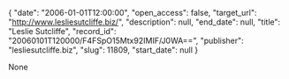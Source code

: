 {
  "date": "2006-01-01T12:00:00", 
  "open_access": false, 
  "target_url": "http://www.lesliesutcliffe.biz/", 
  "description": null, 
  "end_date": null, 
  "title": "Leslie Sutcliffe", 
  "record_id": "20060101T120000/F4FSpO15Mtx92IMIF/J0WA==", 
  "publisher": "lesliesutcliffe.biz", 
  "slug": 11809, 
  "start_date": null
}

None